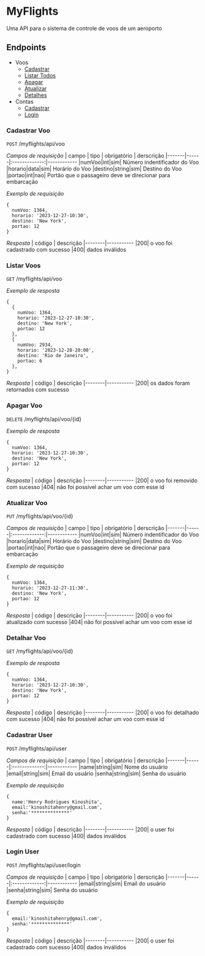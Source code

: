 # MyFlights

Uma API para o sistema de controle de voos de um aeroporto

## Endpoints
- Voos
  - [Cadastrar](#cadastrar-voo)
  - [Listar Todos](#listar-voos)
  - [Apagar](#apagar-voo)
  - [Atualizar](#atualizar-voo)
  - [Detalhes](#detalhar-voo)
- Contas
  - [Cadastrar](#cadastrar-user)
  - [Login](#login-user)

### Cadastrar Voo

`POST` /myflights/api/voo

*Campos de requisição*
| campo | tipo | obrigatório | derscrição
|-------|------|:-------------:|------------
|numVoo|int|sim| Número indentificador do Voo
|horario|data|sim| Horário do Voo
|destino|string|sim| Destino do Voo
|portao|int|nao| Portão que o passageiro deve se direcionar para embarcação

*Exemplo de requisição*
```
{
  numVoo: 1364,
  horario: '2023-12-27-10:30',
  destino: 'New York',
  portao: 12
}
```

*Resposta*
| código | descrição
|--------|-----------
|200| o voo foi cadastrado com sucesso
|400| dados inválidos

### Listar Voos

`GET` /myflights/api/voo

*Exemplo de resposta*
```
{
  {
    numVoo: 1364,
    horario: '2023-12-27-10:30',
    destino: 'New York',
    portao: 12
  },
  {
    numVoo: 2934,
    horario: '2023-12-28-20:00',
    destino: 'Rio de Janeiro',
    portao: 6
  },
}
```

*Resposta*
| código | descrição
|--------|-----------
|200| os dados foram retornados com sucesso

### Apagar Voo

`DELETE` /myflights/api/voo/{id}

*Exemplo de resposta*
```
{
  numVoo: 1364,
  horario: '2023-12-27-10:30',
  destino: 'New York',
  portao: 12
}
```

*Resposta*
| código | descrição
|--------|-----------
|200| o voo foi removido com sucesso
|404| não foi possível achar um voo com esse id

### Atualizar Voo

`PUT` /myflights/api/voo/{id}

*Campos de requisição*
| campo | tipo | obrigatório | derscrição
|-------|------|:-------------:|------------
|numVoo|int|sim| Número indentificador do Voo
|horario|data|sim| Horário do Voo
|destino|string|sim| Destino do Voo
|portao|int|nao| Portão que o passageiro deve se direcionar para embarcação

*Exemplo de requisição*
```
{
  numVoo: 1364,
  horario: '2023-12-27-11:30',
  destino: 'New York',
  portao: 12
}
```

*Resposta*
| código | descrição
|--------|-----------
|200| o voo foi atualizado com sucesso
|404| não foi possível achar um voo com esse id

### Detalhar Voo

`GET` /myflights/api/voo/{id}

*Exemplo de resposta*
```
{
  numVoo: 1364,
  horario: '2023-12-27-10:30',
  destino: 'New York',
  portao: 12
}
```

*Resposta*
| código | descrição
|--------|-----------
|200| o voo foi detalhado com sucesso
|404| não foi possível achar um voo com esse id

### Cadastrar User

`POST` /myflights/api/user

*Campos de requisição*
| campo | tipo | obrigatório | derscrição
|-------|------|:-------------:|------------
|name|string|sim| Nome do usuário
|email|string|sim| Email do usuário
|senha|string|sim| Senha do usuário

*Exemplo de requisição*
```
{
  name:'Henry Rodrigues Kinoshita',
  email:'kinoshitahenry@gmail.com',
  senha:'**************'
}
```

*Resposta*
| código | descrição
|--------|-----------
|200| o user foi cadastrado com sucesso
|400| dados inválidos

### Login User

`POST` /myflights/api/user/login

*Campos de requisição*
| campo | tipo | obrigatório | derscrição
|-------|------|:-------------:|------------
|email|string|sim| Email do usuário
|senha|string|sim| Senha do usuário

*Exemplo de requisição*
```
{
  email:'kinoshitahenry@gmail.com',
  senha:'**************'
}
```

*Resposta*
| código | descrição
|--------|-----------
|200| o user foi cadastrado com sucesso
|400| dados inválidos
